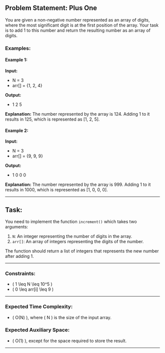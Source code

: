 ## Problem Statement: Plus One

You are given a non-negative number represented as an array of digits, where the most significant digit is at the first position of the array. Your task is to add 1 to this number and return the resulting number as an array of digits.

### Examples:

#### Example 1:
**Input:**
- N = 3
- arr[] = {1, 2, 4}

**Output:**
- 1 2 5

**Explanation:**
The number represented by the array is 124. Adding 1 to it results in 125, which is represented as [1, 2, 5].

#### Example 2:
**Input:**
- N = 3
- arr[] = {9, 9, 9}

**Output:**
- 1 0 0 0

**Explanation:**
The number represented by the array is 999. Adding 1 to it results in 1000, which is represented as [1, 0, 0, 0].

---

## Task:

You need to implement the function `increment()` which takes two arguments:
1. `N`: An integer representing the number of digits in the array.
2. `arr[]`: An array of integers representing the digits of the number.

The function should return a list of integers that represents the new number after adding 1.

---

### Constraints:
- \( 1 \leq N \leq 10^5 \)
- \( 0 \leq arr[i] \leq 9 \)

---

### Expected Time Complexity:
- \( O(N) \), where \( N \) is the size of the input array.

### Expected Auxiliary Space:
- \( O(1) \), except for the space required to store the result.

---

